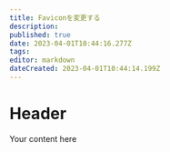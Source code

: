 ```yaml
---
title: Faviconを変更する
description: 
published: true
date: 2023-04-01T10:44:16.277Z
tags: 
editor: markdown
dateCreated: 2023-04-01T10:44:14.199Z
---
```


# Header
Your content here